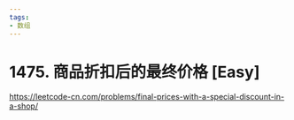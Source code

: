 ```yaml
---
tags:
- 数组
---
```


# 1475. 商品折扣后的最终价格 [Easy]

<https://leetcode-cn.com/problems/final-prices-with-a-special-discount-in-a-shop/>
